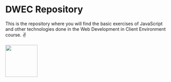 # DWEC Repository
This is the repository where you will find the basic exercises of JavaScript and other technologies done in the Web Development in Client Environment course.
✌
</br></br>
<img src="https://upload.wikimedia.org/wikipedia/commons/thumb/9/99/Unofficial_JavaScript_logo_2.svg/1200px-Unofficial_JavaScript_logo_2.svg.png" width=100px heigth=100px>

